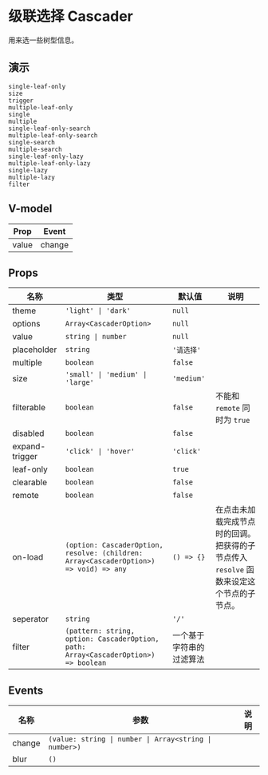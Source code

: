# 级联选择 Cascader
用来选一些树型信息。
## 演示
```demo
single-leaf-only
size
trigger
multiple-leaf-only
single
multiple
single-leaf-only-search
multiple-leaf-only-search
single-search
multiple-search
single-leaf-only-lazy
multiple-leaf-only-lazy
single-lazy
multiple-lazy
filter
```

## V-model
|Prop|Event|
|-|-|
|value|change|

## Props
|名称|类型|默认值|说明|
|-|-|-|-|
|theme|`'light' \| 'dark'`|`null`||
|options|`Array<CascaderOption>`|`null`||
|value|`string \| number`|`null`||
|placeholder|`string`|`'请选择'`||
|multiple|`boolean`|`false`||
|size|`'small' \| 'medium' \| 'large'`|`'medium'`||
|filterable|`boolean`|`false`|不能和 `remote` 同时为 `true`|
|disabled|`boolean`|`false`||
|expand-trigger|`'click' \| 'hover'`|`'click'`||
|leaf-only|`boolean`|`true`||
|clearable|`boolean`|`false`||
|remote|`boolean`|`false`||
|on-load|`(option: CascaderOption, resolve: (children: Array<CascaderOption>) => void) => any`|`() => {}`|在点击未加载完成节点时的回调。把获得的子节点传入 `resolve` 函数来设定这个节点的子节点。|
|seperator|`string`|`'/'`||
|filter|`(pattern: string, option: CascaderOption, path: Array<CascaderOption>) => boolean`|一个基于字符串的过滤算法||

## Events
|名称|参数|说明|
|-|-|-|
|change|`(value: string \| number \| Array<string \| number>)`||
|blur|`()`||
